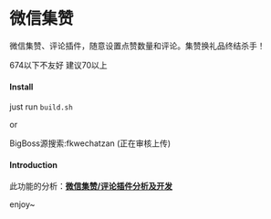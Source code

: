 # 微信集赞
微信集赞、评论插件，随意设置点赞数量和评论。集赞换礼品终结杀手！

674以下不友好 建议70以上

#### Install

just run `build.sh`

or

BigBoss源搜索:fkwechatzan  (正在审核上传)



#### Introduction

此功能的分析：[**微信集赞/评论插件分析及开发**](http://4ch12dy.site/2019/07/22/fkwechatLike/fkwechatLike/)  

enjoy~

